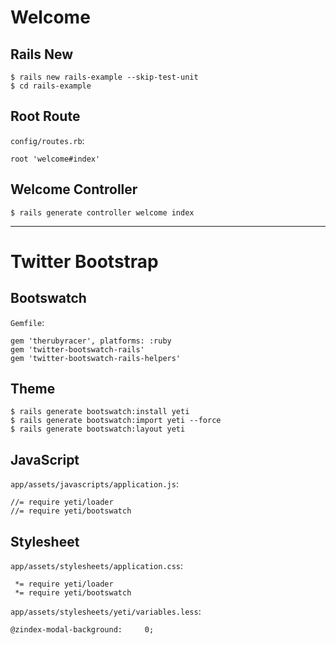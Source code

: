 # Welcome

## Rails New

```
$ rails new rails-example --skip-test-unit
$ cd rails-example
```

## Root Route

`config/routes.rb`:

```
root 'welcome#index'
```

## Welcome Controller

```
$ rails generate controller welcome index
```

----

# Twitter Bootstrap

## Bootswatch

`Gemfile`:

```
gem 'therubyracer', platforms: :ruby
gem 'twitter-bootswatch-rails'
gem 'twitter-bootswatch-rails-helpers'
```

## Theme

```
$ rails generate bootswatch:install yeti
$ rails generate bootswatch:import yeti --force
$ rails generate bootswatch:layout yeti
```

## JavaScript

`app/assets/javascripts/application.js`:

```
//= require yeti/loader
//= require yeti/bootswatch
```

## Stylesheet

`app/assets/stylesheets/application.css`:

```
 *= require yeti/loader
 *= require yeti/bootswatch
```

`app/assets/stylesheets/yeti/variables.less`:

```
@zindex-modal-background:     0;
```

